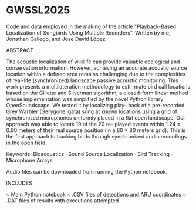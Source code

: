 # GWSSL2025
Code and data employed in the making of the article "Playback-Based Localization of Songbirds Using Multiple Recorders". Written by me, Jonathan Gallego, and Jose David López.

ABSTRACT

The acoustic localization of wildlife can provide valuable ecological
and conservation information. However, achieving an accurate
acoustic source location within a defined area remains challenging due
to the complexities of real-life (synchronized) landscape passive acoustic
monitoring. This work presents a multilateration methodology to esti-
mate bird call locations based on the Gillette and Silverman algorithm,
a closed-form linear method whose implementation was simplified by the
novel Python library OpenSoundscape. We tested it by localizing play-
back of a pre-recorded Grey Warbler (Gerygone igata) song at known
locations using a grid of synchronized microphones uniformly placed in
a flat open landscape. Our approach was able to locate 19 of the 20 re-
played events within 1.24 ± 0.90 meters of their real source position (in a
80 × 80 meters grid). This is the first approach to tracking birds through
synchronized audio recordings in the open field.


Keywords: Bioacoustics · Sound Source Localization · Bird Tracking ·
Microphone Arrays

Audio files can be downloaded from running the Python notebook.

INCLUDES

~ Main Python notebook
~ .CSV files of detections and ARU coordinates
~ .DAT files of results with executions attempted
